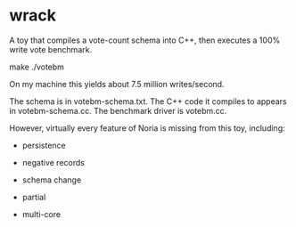 # wrack

A toy that compiles a vote-count schema into C++, then
executes a 100% write vote benchmark.

make
./votebm

On my machine this yields about 7.5 million writes/second.

The schema is in votebm-schema.txt. The C++ code it compiles to
appears in votebm-schema.cc. The benchmark driver is votebm.cc.

However, virtually every feature of Noria is missing from this
toy, including:

  * persistence

  * negative records

  * schema change

  * partial

  * multi-core
